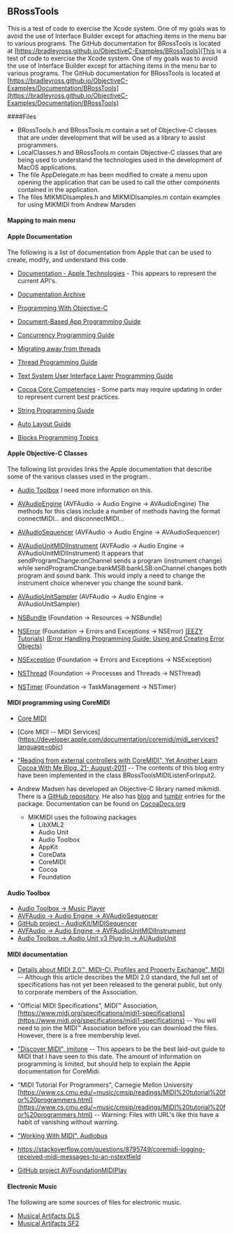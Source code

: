 ## BRossTools

This is a test of code to exercise the Xcode system.  One of my goals was to avoid the use of Interface Builder except for attaching items in the menu bar to various programs.  The GitHub documentation for BRossTools is located at  [https://bradleyross.github.io/ObjectiveC-Examples/BRossTools](This is a test of code to exercise the Xcode system.  One of my goals was to avoid the use of Interface Builder except for attaching items in the menu bar to various programs.  The GitHub documentation for BRossTools is located at  
[https://bradleyross.github.io/ObjectiveC-Examples/Documentation/BRossTools](https://bradleyross.github.io/ObjectiveC-Examples/Documentation/BRossTools)




####Files

* BRossTools.h and BRossTools.m contain a set of Objective-C classes that are under development that will be used as a library to assist programmers.
* LocalClasses.h and BRossTools.m contain Objective-C classes that are being used to understand the technologies used in the development of MacOS applications.
* The file AppDelegate.m has been modified to create a menu upon opening the application that can be used to call the other components contained in the application. 
* The files MIKMIDIsamples.h and MIKMIDIsamples.m contain examples for using MIKMIDI from Andrew Marsden

####  Mapping to main menu


#### Apple Documentation

The following is a list of documentation from Apple that can be used to create, modify, and understand this code.

* [Documentation - Apple Technologies](https://developer.apple.com/documentation/technologies) - This appears to represent the current API's.

* [Documentation Archive](https://developer.apple.com/library/archive/navigation/)
 

* [Programming With Objective-C](https://developer.apple.com/library/archive/documentation/Cocoa/Conceptual/ProgrammingWithObjectiveC/Introduction/Introduction.html#//apple_ref/doc/uid/TP40011210-CH1-SW1)

* [Document-Based App Programming Guide](https://developer.apple.com/library/archive/documentation/DataManagement/Conceptual/DocBasedAppProgrammingGuideForOSX/Introduction/Introduction.html#//apple_ref/doc/uid/TP40011179)

*  [Concurrency Programming Guide](https://developer.apple.com/library/archive/documentation/General/Conceptual/ConcurrencyProgrammingGuide/Introduction/Introduction.html#//apple_ref/doc/uid/TP40008091)

*  [Migrating away from threads](https://developer.apple.com/library/archive/documentation/General/Conceptual/ConcurrencyProgrammingGuide/ThreadMigration/ThreadMigration.html#//apple_ref/doc/uid/TP40008091-CH105-SW1)


*  [Thread Programming Guide](https://developer.apple.com/library/archive/documentation/Cocoa/Conceptual/Multithreading/Introduction/Introduction.html#//apple_ref/doc/uid/10000057)

* [Text System User Interface Layer Programming Guide](https://developer.apple.com/library/archive/documentation/Cocoa/Conceptual/TextUILayer/Tasks/TextInScrollView.html)

* [Cocoa Core Competencies](https://developer.apple.com/library/archive/documentation/General/Conceptual/DevPedia-CocoaCore/Introduction.html#//apple_ref/doc/uid/TP40008195-CH68-DontLinkElementID_2) - Some parts may require updating in order to represent current best practices.

* [String Programming Guide](https://developer.apple.com/library/archive/documentation/Cocoa/Conceptual/Strings/Articles/formatSpecifiers.html)

* [Auto Layout Guide](https://developer.apple.com/library/archive/documentation/UserExperience/Conceptual/AutolayoutPG/index.html#//apple_ref/doc/uid/TP40010853)

*  [Blocks Programming Topics](https://developer.apple.com/library/archive/documentation/Cocoa/Conceptual/Blocks/Articles/00_Introduction.html#//apple_ref/doc/uid/TP40007502-CH1-SW1)

#### Apple Objective-C Classes

The following list provides links the Apple documentation that describe some of the various classes used in the program..

* [Audio Toolbox](https://developer.apple.com/documentation/audiotoolbox/music_player?language=objc) I need more information on this.

* [AVAudioEngine](https://developer.apple.com/documentation/avfaudio/avaudioengine?language=objc)
(AVFAudio -> Audio Engine -> AVAudioEngine)</a>  The methods for this class include a number of
methods having the format connectMIDI... and disconnectMIDI...

* [AVAudioSequencer](https://developer.apple.com/documentation/avfaudio/avaudiosequencer?language=objc) 
(AVFAudio -> Audio Engine -> AVAudioSequencer)

* [AVAudioUnitMIDIInstrument](https://developer.apple.com/documentation/avfaudio/avaudiounitmidiinstrument?language=objc) 
(AVFAudio -> Audio Engine -> AVAudioUnitMIDIInstrument)</a>  It appears that  sendProgramChange:onChannel sends a program   (instrument change) while sendProgramChange:bankMSB:bankLSB:onChannel changes both program and sound bank.  This would imply a need to change the instrument choice whenever you change the sound bank.

* [AVAudioUnitSampler](https://developer.apple.com/documentation/avfaudio/avaudiounitsampler?language=objc) 
(AVFAudio -> Audio Engine -> AVAudioUnitSampler)

* [NSBundle](https://developer.apple.com/documentation/foundation/nsbundle) 
(Foundation -> Resources -> NSBundle)

* [NSError](//developer.apple.com/documentation/foundation/nserror?language=objc) 
(Foundation -> Errors and Exceptions -> NSError) [(EEZY Tutorials)](https://eezytutorials.com/ios/nserror-by-example.php#.YLPzRC1h1pQ) [(Error Handling  Programming Guide: Using and Creating Error Objects)](https://developer.apple.com/library/archive/documentation/Cocoa/Conceptual/ErrorHandlingCocoa/CreateCustomizeNSError/CreateCustomizeNSError.html)


* [NSException](https://developer.apple.com/documentation/foundation/nsexception?language=objc) 
(Foundation -> Errors and Exceptions -> NSException)</a></li>

* [NSThread](https://developer.apple.com/documentation/foundation/nsthread?language=objc)
(Foundation -> Processes and Threads -> NSThread)

* [NSTimer](https://developer.apple.com/documentation/foundation/nstimer?language=objc)
 (Foundation -> TaskManagement -> NSTimer)</a></li>




#### MIDI programming using CoreMIDI

* [Core MIDI](https://developer.apple.com/documentation/coremidi?language=objc)

* [Core MIDI -- MIDI Services] (https://developer.apple.com/documentation/coremidi/midi_services?language=objc)

* ["Reading from external controllers with CoreMIDI", Yet Another Learn Cocoa With Me Blog, 21- August-2011](http://comelearncocoawithme.blogspot.com/2011/08/reading-from-external-controllers-with.html) -- The contents of this blog entry have been implemented in the class BRossToolsMIDIListenForInput2.

* Andrew Madsen has developed an Objective-C library named mikmidi.  There is a [GitHub repository](https://github.com/mixedinkey-opensource/MIKMIDI).  He also has [blog](https://blog.andrewmadsen.com/2014/05/19/mikmidi-a-new.html) and [tumblr](https://armadsen.tumblr.com/post/86220316345/mikmidi-a-new-objective-c-midi-library) entries for the package.  Documentation can be found on [CocoaDocs.org](http://cocoadocs.org/docsets/MIKMIDI/1.6.1/)  


    * MIKMIDI uses the following packages
         * LibXML2
         * Audio Unit
         * Audio Toolbox
         * AppKit
         * CoreData
         * CoreMIDI
         * Cocoa
         * Foundation     

####  Audio Toolbox

* [Audio Toolbox -> Music Player](https://developer.apple.com/documentation/audiotoolbox/music_player?language=objc)
* [AVFAudio -> Audio Engine -> AVAudioSequencer](https://developer.apple.com/documentation/avfaudio/avaudiosequencer?language=objc)
* [GitHub project - AudioKit/MIDISequencer](https://github.com/AudioKit/MIDISequencer)
* [AVFAudio -> Audio Engine -> AVFAudioUnitMIDIInstrument](https://developer.apple.com/documentation/avfaudio/avaudiounitmidiinstrument?language=objc)
* [Audio Toolbox -> Audio Unit v3 Plug-In -> AUAudioUnit](https://developer.apple.com/documentation/audiotoolbox/auaudiounit?language=objc)

####  MIDI documentation

* [Details about MIDI 2.0&trade;, MIDI-CI, Profiles and Property Exchange", MIDI ](https://www.midi.org/midi-articles/details-about-midi-2-0-midi-ci-profiles-and-property-exchange) -- Although this article describes the MIDI 2.0 standard, the full set of specifications has not yet been released to the general public, but only to corporate members of the Association.

* "Official MIDI Specifications", MIDI&trade; Association, [https://www.midi.org/specifications/midi1-specifications](https://www.midi.org/specifications/midi1-specifications)  -- You will need to join the MIDI&trade; Association before you can download the files.  However, there is a free membership level. 

* ["Discover MIDI", imitone](https://imitone.com/discover-midi/) -- This appears to be the best laid-out guide to MIDI that I have seen to this date.  The amount of information on programming is limited, but should help to explain the Apple documentation for CoreMidi.

* "MIDI Tutorial For Programmers", Carnegie Mellon University [https://www.cs.cmu.edu/~music/cmsip/readings/MIDI%20tutorial%20for%20programmers.html](https://www.cs.cmu.edu/~music/cmsip/readings/MIDI%20tutorial%20for%20programmers.html) -- Warning: Files with URL's like this have a habit of vanishing without warning.

*  ["Working With MIDI", Audiobus](https://developer.audiob.us/doc/_working-_with-_m_i_d_i.html)

* https://stackoverflow.com/questions/8795749/coremidi-logging-received-midi-messages-to-an-nstextfield

*  [GitHub project AVFoundationMIDIPlay](https://github.com/genedelisa/AVFoundationMIDIPlay)

#### Electronic Music
The following are some sources of files for electronic music.

* [Musical Artifacts DLS](https://musical-artifacts.com/artifacts?formats=dls)
* [Musical Artifacts SF2](https://musical-artifacts.com/artifacts?formats=sf2)

